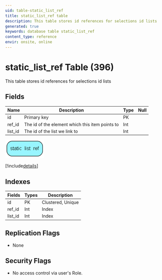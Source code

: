 ```yaml
---
uid: table-static_list_ref
title: static_list_ref table
description: This table stores id references for selections id lists
generated: true
keywords: database table static_list_ref
content_type: reference
envir: onsite, online
---
```


# static\_list\_ref Table (396)

This table stores id references for selections id lists

## Fields

| Name | Description | Type | Null |
|------|-------------|------|:----:|
|id|Primary key|PK| |
|ref\_id|The id of the element which this item points to|Int| |
|list\_id|The id of the list we link to|Int| |


![static_list_ref table relationship diagram](./media/static_list_ref.png)

[!include[details](./includes/static-list-ref.md)]

## Indexes

| Fields | Types | Description |
|--------|-------|-------------|
|id |PK |Clustered, Unique |
|ref\_id |Int |Index |
|list\_id |Int |Index |

## Replication Flags

* None

## Security Flags

* No access control via user's Role.

